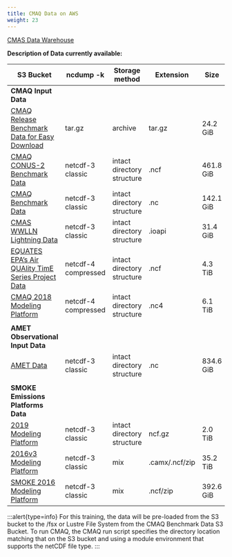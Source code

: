 ```yaml
---
title: CMAQ Data on AWS 
weight: 23
---
```


[CMAS Data Warehouse](https://registry.opendata.aws/cmas-data-warehouse/) 

**Description of Data currently available:**


| S3 Bucket                     | ncdump -k | Storage method | Extension | Size |
| ---------------------------------------------------------------------------------------------------------------------------------  | --------------------  |  ------                    | ------ | --------  |
| **CMAQ Input Data**                                                                                                                |                       |                            |        |           |
| [CMAQ Release Benchmark Data for Easy Download](https://cmaq-release-benchmark-data-for-easy-download.s3.amazonaws.com/index.html) | tar.gz                | archive                    | tar.gz | 24.2 GiB  |
| [CMAQ CONUS-2 Benchmark Data](https://cmas-cmaq-conus2-benchmark.s3.amazonaws.com/index.html)                                      | netcdf-3 classic      | intact directory structure | .ncf   | 461.8 GiB |
| [CMAQ Benchmark Data](https://cmas-cmaq.s3.amazonaws.com/index.html)                                                               | netcdf-3 classic      | intact directory structure | .nc    | 142.1 GiB |
| [CMAS WWLLN Lightning Data](https://cmas-wwlln-lightning.s3.amazonaws.com/index.html)                                              | netcdf-3 classic      | intact directory structure | .ioapi | 31.4 GiB  |
| [EQUATES EPA’s Air QUAlity TimE Series Project Data](https://cmas-equates.s3.amazonaws.com/index.html)                             | netcdf-4 compressed   | intact directory structure | .ncf   | 4.3 TiB   |
| [CMAQ 2018 Modeling Platform](https://cmas-cmaq-modeling-platform-2018.s3.amazonaws.com/index.html)                                | netcdf-4 compressed   | intact directory structure | .nc4   | 6.1 TiB   |
|                                                                                                                                    |                       |                            |        |           |
| **AMET Observational Input Data**                                                                                                  |                       |                            |        |           |
| [AMET Data](https://cmas-amet.s3.amazonaws.com/index.html)                                                                         | netcdf-3 classic      | intact directory structure | .nc    | 834.6 GiB | 
|                                                                                                                                    |                       |                            |        |           |
|**SMOKE Emissions Platforms Data**                                                                                                  |                       |                            |        |           |
| [2019 Modeling Platform](https://2019platform.s3.amazonaws.com/index.html)                                                         | netcdf-3 classic      | intact directory structure | ncf.gz | 2.0 TiB   |
| [2016v3 Modeling Platform](https://2016v3platform.s3.amazonaws.com/index.html)                                                     | netcdf-3 classic      | mix                 | .camx/.ncf/zip  | 35.2 TiB  |
| [SMOKE 2016 Modeling Platform](https://cmas-smoke-modeling-platform-2016.s3.amazonaws.com/index.html)                              | netcdf-3 classic      | mix                 |   .ncf/zip      | 392.6 GiB |

:::alert{type=info}
For this training, the data will be pre-loaded from the S3 bucket to the /fsx or Lustre File System from the CMAQ Benchmark Data S3 Bucket.
To run CMAQ, the CMAQ run script specifies the directory location matching that on the S3 bucket and using a module environment that supports the netCDF file type.
:::

